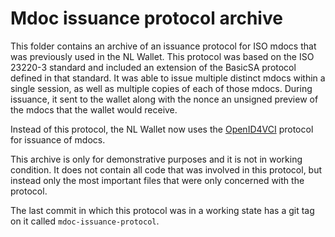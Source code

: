 # Mdoc issuance protocol archive

This folder contains an archive of an issuance protocol for ISO mdocs that was previously used in the NL Wallet.
This protocol was based on the ISO 23220-3 standard and included an extension of the BasicSA protocol defined in that standard.
It was able to issue multiple distinct mdocs within a single session, as well as multiple copies of each of those mdocs.
During issuance, it sent to the wallet along with the nonce an unsigned preview of the mdocs that the wallet would receive.

Instead of this protocol, the NL Wallet now uses the [OpenID4VCI](https://openid.net/specs/openid-4-verifiable-credential-issuance-1_0.html) protocol for issuance of mdocs.

This archive is only for demonstrative purposes and it is not in working condition.
It does not contain all code that was involved in this protocol, but instead only the most important files that were only concerned with the protocol.

The last commit in which this protocol was in a working state has a git tag on it called `mdoc-issuance-protocol`.

